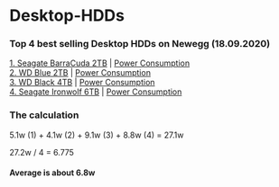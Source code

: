 # Desktop-HDDs

### Top 4 best selling Desktop HDDs on Newegg (18.09.2020)

[1. Seagate BarraCuda 2TB](https://www.newegg.com/seagate-barracuda-st2000dm008-2tb/p/N82E16822184773)    | [Power Consumption](https://www.seagate.com/www-content/product-content/barracuda-fam/barracuda-new/en-us/docs/100817550j.pdf)</br>
[2. WD Blue 2TB](https://www.newegg.com/blue-wd20ezaz-2tb/p/N82E16822234372)    | [Power Consumption](https://documents.westerndigital.com/content/dam/doc-library/de_de/assets/public/western-digital/product/internal-drives/wd-blue-hdd/product-brief-western-digital-wd-blue-pc-hdd.pdf)</br>
[3. WD Black 4TB](https://www.newegg.com/black-wd4005fzbx-4tb/p/234-000G-000W6)  | [Power Consumption](https://documents.westerndigital.com/content/dam/doc-library/de_de/assets/public/western-digital/product/internal-drives/wd-black-hdd/product-brief-western-digital-wd-black-pc-hdd.pdf)</br>
[4. Seagate Ironwolf 6TB](https://www.newegg.com/seagate-ironwolf-st6000vn0033-6tb/p/N82E16822172057)   | [Power Consumption](https://www.seagate.com/www-content/product-content/ironwolf/en-us/docs/100807039k.pdf)</br>

### The calculation

5.1w (1) + 4.1w (2) + 9.1w (3) + 8.8w (4) = 27.1w

27.2w / 4 = 6.775

#### Average is about 6.8w
